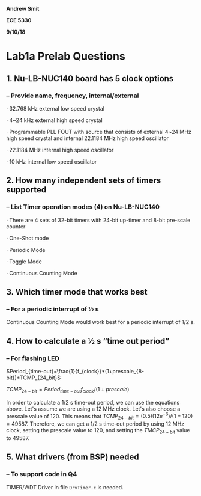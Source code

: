 __Andrew Smit__

__ECE 5330__

__9/10/18__

# Lab1a Prelab Questions



## 1. Nu-LB-NUC140 board has 5 clock options 

### – Provide name, frequency, internal/external 



·         32.768 kHz external low speed crystal

·         4~24 kHz external high speed crystal

·         Programmable PLL FOUT with source that consists of external 4~24 MHz high speed crystal and internal 22.1184 MHz high speed oscillator

·         22.1184 MHz internal high speed oscillator

·         10 kHz internal low speed oscillator

 

## 2. How many independent sets of timers supported 

### – List Timer operation modes (4) on Nu-LB-NUC140

 

·         There are 4 sets of 32-bit timers with 24-bit up-timer and 8-bit pre-scale counter

·         One-Shot mode

·         Periodic Mode

·         Toggle Mode

·         Continuous Counting Mode

 

## 3. Which timer mode that works best 

### – For a periodic interrupt of ½ s 

 

Continuous Counting Mode would work best for a periodic interrupt of 1/2 s.

 

## 4. How to calculate a ½ s “time out period” 

### – For flashing LED 



$Period_{time-out}=\frac{1}{f_{clock}}*(1+prescale_{8-bit})*TCMP_{24_bit}$

$TCMP_{24-bit}=Period_{time-out}f_{clock}/(1+prescale)$

In order to calculate a 1/2 s time-out period, we can use the equations above. Let's assume we are using a 12 MHz clock. Let's also choose a prescale value of 120. This means that $TCMP_{24-bit}=(0.5)(12e^{-6})/(1+120)=49587$. Therefore, we can get a 1/2 s time-out period by using 12 MHz clock, setting the prescale value to 120, and setting the $TMCP_{24-bit}$ value to 49587.

 

## 5. What drivers (from BSP) needed 

### – To support code in Q4

TIMER/WDT Driver in file `DrvTimer.c` is needed.